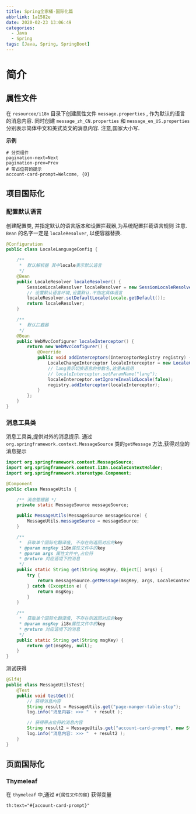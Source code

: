 ```yaml
---
title: Spring全家桶-国际化篇
abbrlink: 1a1582e
date: 2020-02-23 13:06:49
categories:
  - Java
  - Spring
tags: [Java, Spring, SpringBoot]
---
```


# 简介

## 属性文件

在 `resourcee/i18n` 目录下创建属性文件 `message.properties` , 作为默认的语言的消息内容.
同时创建 `message_zh_CN.properties` 和 `message_en_US.properties` 分别表示简体中文和美式英文的消息内容. 注意,国家大小写.

**示例**

```properties
# 分页组件
pagination-next=Next
pagination-prev=Prev
# 带占位符的提示
account-card-prompt=Welcome, {0}
```



## 项目国际化

### 配置默认语言

创建配置类, 并指定默认的语言版本和设置拦截器,为系统配置拦截语言规则
注意. `Bean` 的名字一定是 `localeResolver`, 以便容器替换.

```java
@Configuration
public class LocaleLanguageConfig {

    /**
     *  默认解析器 其中locale表示默认语言
     */
    @Bean
    public LocaleResolver localeResolver() {
        SessionLocaleResolver localeResolver = new SessionLocaleResolver();
        // 设置默认语言环境,设置默认.不指定具体语言
        localeResolver.setDefaultLocale(Locale.getDefault());
        return localeResolver;
    }

    /**
     *  默认拦截器
     */
    @Bean
    public WebMvcConfigurer localeInterceptor() {
        return new WebMvcConfigurer() {
            @Override
            public void addInterceptors(InterceptorRegistry registry) {
                LocaleChangeInterceptor localeInterceptor = new LocaleChangeInterceptor();
                // lang表示切换语言的参数名,这里未启用
                // localeInterceptor.setParamName("lang");
                localeInterceptor.setIgnoreInvalidLocale(false);
                registry.addInterceptor(localeInterceptor);
            }
        };
    }
}
```

### 消息工具类

消息工具类,提供对外的消息提示.
通过 `org.springframework.context.MessageSource` 类的`getMessage` 方法,获得对应的消息提示

```java
import org.springframework.context.MessageSource;
import org.springframework.context.i18n.LocaleContextHolder;
import org.springframework.stereotype.Component;

@Component
public class MessageUtils {

    /** 消息管理器 */
    private static MessageSource messageSource;

    public MessageUtils(MessageSource messageSource) {
        MessageUtils.messageSource = messageSource;
    }

    /**
     *  获取单个国际化翻译值, 不存在则返回对应的key
     * @param msgKey i18n属性文件中的key
     * @param args 属性文件中,占位符
     * @return 对应语境下的消息
     */
    public static String get(String msgKey, Object[] args) {
        try {
            return messageSource.getMessage(msgKey, args, LocaleContextHolder.getLocale());
        } catch (Exception e) {
            return msgKey;
        }
    }

    /**
     *  获取单个国际化翻译值, 不存在则返回对应的key
     * @param msgKey i18n属性文件中的key
     * @return 对应语境下的消息
     */
    public static String get(String msgKey) {
        return get(msgKey, null);
    }
}
```



测试获得

```java
@Slf4j
public class MessageUtilsTest{
    @Test
    public void testGet(){
        // 获得消息内容
        String result = MessageUtils.get("page-manger-table-stop");
        log.info("消息内容: >>> "  + result );

        // 获得带占位符的消息内容
        String result2 = MessageUtils.get("account-card-prompt", new String[] {"囧囧"});
        log.info("消息内容: >>> "  + result2 );
    }
}
```



## 页面国际化

### Thymeleaf

在 `thymeleaf` 中,通过 `#{属性文件的键}` 获得变量

`th:text="#{account-card-prompt}"`